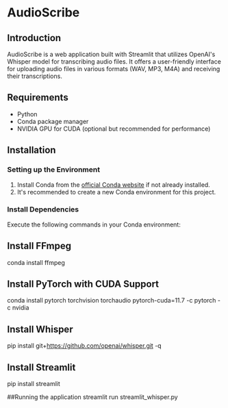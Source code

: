 # AudioScribe

## Introduction
AudioScribe is a web application built with Streamlit that utilizes OpenAI's Whisper model for transcribing audio files. It offers a user-friendly interface for uploading audio files in various formats (WAV, MP3, M4A) and receiving their transcriptions.

## Requirements
- Python
- Conda package manager
- NVIDIA GPU for CUDA (optional but recommended for performance)

## Installation

### Setting up the Environment
1. Install Conda from the [official Conda website](https://www.anaconda.com/products/distribution) if not already installed.
2. It's recommended to create a new Conda environment for this project.

### Install Dependencies
Execute the following commands in your Conda environment:

## Install FFmpeg
conda install ffmpeg

## Install PyTorch with CUDA Support
conda install pytorch torchvision torchaudio pytorch-cuda=11.7 -c pytorch -c nvidia

## Install Whisper
pip install git+https://github.com/openai/whisper.git -q

## Install Streamlit
pip install streamlit

##Running the application
streamlit run streamlit_whisper.py


